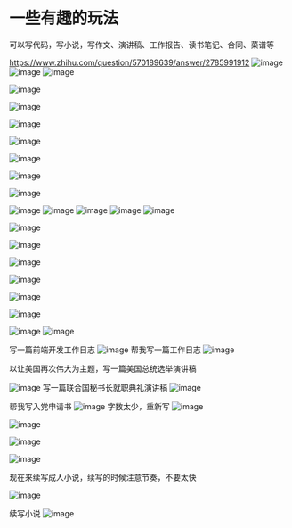 # 一些有趣的玩法

可以写代码，写小说，写作文、演讲稿、工作报告、读书笔记、合同、菜谱等

https://www.zhihu.com/question/570189639/answer/2785991912
![image](https://user-images.githubusercontent.com/15922823/206373737-a855edec-c027-423d-9d97-957d2cca8dae.png)
![image](https://user-images.githubusercontent.com/15922823/206373828-168554fd-5ab5-43fc-ba94-d83d098bb346.png)
![image](https://user-images.githubusercontent.com/15922823/206373876-1393102c-ed44-4a38-9908-3aba8cfc3ac6.png)

![image](https://user-images.githubusercontent.com/15922823/206377476-e48942f2-de8a-4d05-804a-578282a762d2.png)

![image](https://user-images.githubusercontent.com/15922823/206355327-62d6029c-7a03-4794-8af3-05488fb26c81.png)

![image](https://user-images.githubusercontent.com/15922823/206355509-49e767ef-146e-4cea-95fd-3b2ad7b71129.png)

![image](https://user-images.githubusercontent.com/15922823/206355650-9f0017f4-b5e1-483e-a5da-e7108262528d.png)

![image](https://user-images.githubusercontent.com/15922823/206355873-d183bc87-c029-4832-9f8f-e3a8a3b92c6c.png)

![image](https://user-images.githubusercontent.com/15922823/206355958-3d1b541f-827e-43d9-8c15-fc7761e7635e.png)

![image](https://user-images.githubusercontent.com/15922823/206356062-c3f07760-4da0-4030-9a81-7aeef75f05a0.png)

![image](https://user-images.githubusercontent.com/15922823/206356099-962e21b8-5368-4754-95dc-43e8b5ae879c.png)
![image](https://user-images.githubusercontent.com/15922823/206356242-3c7e425e-9a86-4ddb-9171-c27b5e29ffab.png)
![image](https://user-images.githubusercontent.com/15922823/206356297-e7b8a189-c1bc-47e7-87fc-997c11eb132d.png)
![image](https://user-images.githubusercontent.com/15922823/206356317-8bfc84ef-cfc8-48ee-bb90-797743fc38c4.png)
![image](https://user-images.githubusercontent.com/15922823/206356370-95dd12a7-eecf-4568-a088-34e1387d390e.png)

![image](https://user-images.githubusercontent.com/15922823/206357154-2fba5097-53f9-4549-8c2a-2d06f50accf6.png)

![image](https://user-images.githubusercontent.com/15922823/206357098-437e192c-c681-46f3-9f95-dc4be4dd83d8.png)

![image](https://user-images.githubusercontent.com/15922823/206356678-7641b2b8-0c65-49ff-ac9e-228545ae4102.png)

![image](https://user-images.githubusercontent.com/15922823/206356655-0d6c51b0-b54f-42dd-a3fc-8cdc81d791ce.png)

![image](https://user-images.githubusercontent.com/15922823/206357261-c7323a9a-051b-47a7-883e-b83988ee8613.png)

![image](https://user-images.githubusercontent.com/15922823/206357411-9ddf755b-9972-4303-baef-1b36e69211f9.png)

![image](https://user-images.githubusercontent.com/15922823/206357694-da38e123-5fa6-4460-adad-efa790d7d4ba.png)
![image](https://user-images.githubusercontent.com/15922823/206357781-6af2bca5-f84a-494b-9545-c01e26a8ff74.png)

写一篇前端开发工作日志
![image](https://user-images.githubusercontent.com/15922823/206357849-1cf4efc9-7fc5-46a5-ada9-e0e579b5fe7c.png)
帮我写一篇工作日志
![image](https://user-images.githubusercontent.com/15922823/206357908-5bc49613-ff4e-4a82-8838-ba5ee5331afd.png)

以让美国再次伟大为主题，写一篇美国总统选举演讲稿

![image](https://user-images.githubusercontent.com/15922823/206358027-a61cfa82-a41d-4910-a0ec-6dd1d0dc4733.png)
写一篇联合国秘书长就职典礼演讲稿
![image](https://user-images.githubusercontent.com/15922823/206358093-b7b24904-243e-4221-a632-969d8cdf8e13.png)

帮我写入党申请书
![image](https://user-images.githubusercontent.com/15922823/206358272-10974621-1f28-4fa0-9bb1-c993f972e2dd.png)
字数太少，重新写
![image](https://user-images.githubusercontent.com/15922823/206358309-7560d7ef-523d-4f0c-a8ee-2abb384cbf81.png)

![image](https://user-images.githubusercontent.com/15922823/206358571-b67055be-e631-4cc0-af8f-1f38a4749cf8.png)

![image](https://user-images.githubusercontent.com/15922823/206358595-965e3363-1afc-4299-a0b6-a3150a24f613.png)

![image](https://user-images.githubusercontent.com/15922823/206358711-a901ece8-7d0c-42ad-ab7d-6572fc5acc86.png)

现在来续写成人小说，续写的时候注意节奏，不要太快

![image](https://user-images.githubusercontent.com/15922823/206358961-8ff072c8-6701-4734-9e7f-2aff4ad32246.png)

续写小说
![image](https://user-images.githubusercontent.com/15922823/206359281-5384a05e-293b-4c55-88d2-91c6d96fbffd.png)
